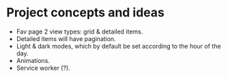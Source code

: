 # Project concepts and ideas

- Fav page 2 view types: grid & detailed items.
- Detailed items will have pagination.
- Light & dark modes, which by default be set according to the hour of the day.
- Animations.
- Service worker (?).